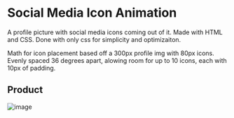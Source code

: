 # Social Media Icon Animation
A profile picture with social media icons coming out of it. Made with HTML and CSS.
Done with only css for simplicity and optimizaiton.

Math for icon placement based off a 300px profile img with 80px icons. Evenly spaced 36 degrees apart, alowing room for up to 10 icons, each with 10px of padding.

## Product
![image](https://user-images.githubusercontent.com/50600343/91253988-28127980-e72f-11ea-831b-b471a147ec23.png)
